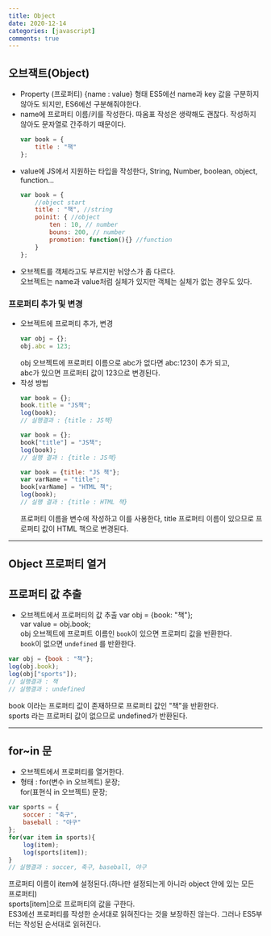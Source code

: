 ```yaml
---
title: Object
date: 2020-12-14
categories: [javascript]
comments: true
---
```

## 오브잭트(Object)

* Property (프로퍼티)
    {name : value} 형태
    ES5에선 name과 key 값을 구분하지 않아도 되지만, ES6에선 구분해줘야한다.
* name에 프로퍼티 이름/키를 작성한다.
    따옴표 작성은 생략해도 괜찮다. 작성하지 않아도 문자열로 간주하기 때문이다.
    ```js
    var book = {
        title : "책"
    };
    ```
* value에 JS에서 지원하는 타입을 작성한다,
    String, Number, boolean, object, function...
    ```js
    var book = {
        //object start
        title : "책", //string
        poinit: { //object
            ten : 10, // number
            bouns: 200, // number
            promotion: function(){} //function
        }
    };
    ```
* 오브젝트를 객체라고도 부르지만 뉘앙스가 좀 다르다.  
    오브젝트는 name과 value처럼 실체가 있지만 객체는 실체가 없는 경우도 있다.  

### 프로퍼티 추가 및 변경

* 오브젝트에 프로퍼티 추가, 변경
    ```js
    var obj = {};
    obj.abc = 123;
    ```
    obj 오브젝트에 프로퍼티 이름으로 abc가 없다면 abc:123이 추가 되고,  
    abc가 있으면 프로퍼티 값이 123으로 변경된다.
* 작성 방법
    ```js
    var book = {};
    book.title = "JS책";
    log(book);
    // 실행결과 : {title : JS책}
    ```
    ```js
    var book = {};
    book["title"] = "JS책";
    log(book);
    // 실행 결과 : {title : JS책}
    ```
    ```js
    var book = {title: "JS 책"};
    var varName = "title";
    book[varName] = "HTML 책";
    log(book);
    // 실행 결과 : {title : HTML 책}
    ```
    프로퍼티 이름을 변수에 작성하고 이를 사용한다,
    title 프로퍼티 이름이 있으므로 프로퍼티 값이 HTML 책으로 변경된다.

---

## Object 프로퍼티 열거

## 프로퍼티 값 추출

* 오브젝트에서 프로퍼티의 값 추출
    var obj = {book: "책"};  
    var value = obj.book;  
    obj 오브젝트에 프로퍼트 이름인
    `book`이 있으면 프로퍼티 값을 반환한다.  
    `book`이 없으면 `undefined` 를 반환한다.
```js
var obj = {book : "책"};
log(obj.book);
log(obj["sports"]);
// 실행결과 : 책
// 실행결과 : undefined
```
book 이라는 프로퍼티 값이 존재하므로 프로퍼티 값인 "책"을 반환한다.  
sports 라는 프로퍼티 값이 없으므로 undefined가 반환된다.

---

## for~in 문

* 오브젝트에서 프로퍼티를 열거한다.  
* 형태 :
    for(변수 in 오브젝트) 문장;  
    for(표현식 in 오브젝트) 문장;
```js
var sports = {
    soccer : "축구",
    baseball : "야구"
};
for(var item in sports){
    log(item);
    log(sports[item]);
}
// 실행결과 : soccer, 축구, baseball, 야구
```
프로퍼티 이름이 item에 설정된다.(하나만 설정되는게 아니라 object 안에 있는 모든 프로퍼티)  
sports[item]으로 프로퍼티의 값을 구한다.  
ES3에선 프로퍼티를 작성한 순서대로 읽혀진다는 것을 보장하진 않는다.
그러나 ES5부터는 작성된 순서대로 읽혀진다.